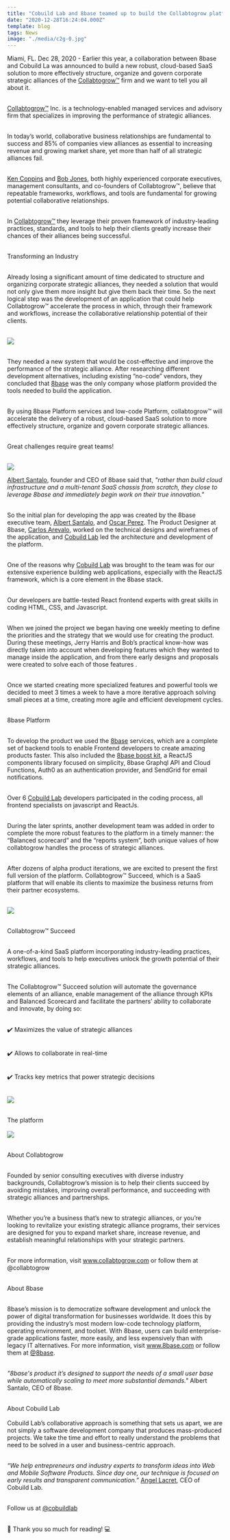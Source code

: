 ```yaml
---
title: "Cobuild Lab and 8base teamed up to build the Collabtogrow platform, a cloud-based SaaS solution to improve corporate strategic alliances"
date: "2020-12-28T16:24:04.000Z"
template: blog
tags: News
image: "./media/c2g-0.jpg"
---
```


Miami, FL. Dec 28, 2020 - Earlier this year, a collaboration between 8base and Cobuild La was announced to build a new robust, cloud-based SaaS solution to more effectively structure, organize and govern corporate strategic alliances of the <a target="_blank" href="https://collabtogrow.com/"> Collabtogrow™</a>  firm and we want to tell you all about it. <br> </br>

<a target="_blank" href="https://collabtogrow.com/"> Collabtogrow™</a> Inc. is a technology-enabled managed services and advisory firm that specializes in improving the performance of strategic alliances. <br> </br>

In today’s world, collaborative business relationships are fundamental to success and 85% of companies view alliances as essential to increasing revenue and growing market share, yet more than half of all strategic alliances fail. <br> </br>

<a target="_blank" href="https://www.linkedin.com/in/ken-coppins-432b70183"> Ken Coppins</a> and <a target="_blank" href="https://www.linkedin.com/in/bob-jones-1147834/"> Bob Jones</a>, both highly experienced corporate executives, management consultants, and co-founders of Collabtogrow™, believe that repeatable frameworks, workflows, and tools are fundamental for growing potential collaborative relationships. <br> </br>

In <a target="_blank" href="https://collabtogrow.com/"> Collabtogrow™</a> they leverage their proven framework of industry-leading practices, standards, and tools to help their clients greatly increase their chances of their alliances being successful. <br> </br>



<title-4 align="centered"> Transforming an Industry </title-4> <br> </br>

Already losing a significant amount of time dedicated to structure and organizing corporate strategic alliances, they needed a solution that would not only give them more insight but give them back their time. So the next logical step was the development of an application that could help Collabtogrow™  accelerate the process in which, through their framework and workflows, increase the collaborative relationship potential of their clients. <br> </br>

<img src="./media/c2g-1.jpg"> <br> </br>

They needed a new system that would be cost-effective and improve the performance of the strategic alliance.  After researching different development alternatives,  including existing “no-code” vendors, they concluded that <a target="_blank" href="https://www.8base.com/"> 8base</a> was the only company whose platform provided the tools needed to build the application. <br> </br>

By using 8base Platform services and low-code Platform, collabtogrow™ will accelerate the delivery of a robust, cloud-based SaaS solution to more effectively structure, organize and govern corporate strategic alliances. <br> </br>


<title-4 align="centered"> Great challenges require great teams! </title-4> <br> </br>

<img src="./media/c2g-2.jpg">

<a target="_blank" href="https://www.linkedin.com/in/albertsantalo/"> Albert Santalo</a>, founder and CEO of 8base said that, *"rather than build cloud infrastructure and a multi-tenant SaaS chassis from scratch, they close to leverage 8base and immediately begin work on their true innovation."* <br> </br>

So the initial plan for developing the app was created by the 8base executive team, <a target="_blank" href="https://www.linkedin.com/in/albertsantalo/"> Albert Santalo</a>, and <a target="_blank" href="https://www.linkedin.com/in/opurl/"> Oscar Perez</a>.  The Product Designer at 8base, <a target="_blank" href="https://www.linkedin.com/in/candresarev/"> Carlos Arevalo</a>, worked on the technical designs and wireframes of the application, and <a target="_blank" href="https://cobuildlab.com/"> Cobuild Lab</a> led the architecture and development of the platform. <br> </br>

One of the reasons why <a target="_blank" href="https://cobuildlab.com/"> Cobuild Lab</a> was brought to the team was for our extensive experience building web applications, especially with the ReactJS framework, which is a core element in the 8base stack. <br> </br>

Our developers are battle-tested React frontend experts with great skills in coding HTML, CSS, and Javascript. <br> </br>

When we joined the project we began having one weekly meeting to define the priorities and the strategy that we would use for creating the product. During these meetings, Jerry Harris and Bob’s practical know-how was directly taken into account when developing features which they wanted to manage inside the application, and from there early designs and proposals were created to solve each of those features .<br> </br>

Once we started creating more specialized features and powerful tools we decided to meet 3 times a week to have a more iterative approach solving small pieces at a time, creating more agile and efficient development cycles. <br> </br>


<title-4 align="centered"> 8base Platform </title-4> <br> </br>

To develop the product we used the <a target="_blank" href="https://www.8base.com/"> 8base</a> services, which are a complete set of backend tools to enable Frontend developers to create amazing products faster. This also included the <a target="_blank" href="https://www.8base.com/products/boost"> 8base boost kit</a>, a ReactJS components library focused on simplicity, 8base Graphql API and Cloud Functions, Auth0 as an authentication provider, and SendGrid for email notifications. <br> </br>

Over 6 <a target="_blank" href="https://cobuildlab.com/"> Cobuild Lab</a> developers participated in the coding process, all frontend specialists on javascript and ReactJs. <br> </br>

During the later sprints, another development team was added in order to complete the more robust features to the platform in a timely manner: the “Balanced scorecard” and the “reports system”, both unique values of how collabtogrow handles the process of strategic alliances. <br> </br>

After dozens of alpha product iterations, we are excited to present the first full version of the platform. Collabtogrow™ Succeed, which is a SaaS platform that will enable its clients to maximize the business returns from their partner ecosystems. <br> </br>


<img src="./media/c2g-3.jpg"> <br> </br>


<title-4 align="centered"> Collabtogrow™ Succeed</title-4> <br> </br>

A  one-of-a-kind SaaS platform incorporating industry-leading practices, workflows, and tools to help executives unlock the growth potential of their strategic alliances.  <br> </br>

The Collabtogrow™ Succeed solution will automate the governance elements of an alliance, enable management of the alliance through KPIs and Balanced Scorecard and facilitate the partners’ ability to collaborate and innovate, by doing so: <br> </br>

✔️ Maximizes the value of strategic alliances <br> </br>

✔️ Allows to collaborate in real-time <br> </br>

✔️ Tracks key metrics that power strategic decisions <br> </br>


<img src="./media/g2g-4.jpg"> <br> </br>


<title-3 align="centered"> The platform </title-3> <br> </br>
<img src="./media/ctg-showcase.png"> <br> </br>




<title-5 align="left"> About Collabtogrow </title-5> <br> </br>

Founded by senior consulting executives with diverse industry backgrounds, Collabtogrow’s mission is to help their clients succeed by avoiding mistakes, improving overall performance, and succeeding with strategic alliances and partnerships. <br> </br>

Whether you’re a business that’s new to strategic alliances, or you’re looking to revitalize your existing strategic alliance programs, their services are designed for you to expand market share, increase revenue, and establish meaningful relationships with your strategic partners.  <br> </br>

For more information, visit www.collabtogrow.com or follow them at @collabtogrow <br> </br>



<title-5 align="left"> About 8base </title-5> <br> </br>

8base’s mission is to democratize software development and unlock the power of digital transformation for businesses worldwide. It does this by providing the industry’s most modern low-code technology platform, operating environment, and toolset. With 8base, users can build enterprise-grade applications faster, more easily, and less expensively than with legacy IT alternatives. For more information, visit www.8base.com or follow them at <a target="_blank" href="https://twitter.com/8base/"> @8base</a>. <br> </br>

<title-6 align="centered"> *"8base's product it’s designed to support the needs of a small user base while automatically scaling to meet more substantial demands."* Albert Santalo, CEO of 8base. </title-6>   <br> </br>



<title-5 align="left"> About Cobuild Lab </title-5> <br> </br>
Cobuild Lab’s collaborative approach is something that sets us apart, we are not simply a software development company that produces mass-produced projects. We take the time and effort to really understand the problems that need to be solved in a user and business-centric approach. <br> </br>

<title-6 align="centered"> *“We help entrepreneurs and industry experts to transform ideas into Web and Mobile Software Products. Since day one, our technique is focused on early results and transparent communication.”* <a target="_blank" href="https://www.linkedin.com/in/alacret/"> Angel Lacret</a>, CEO of Cobuild Lab. </title-6>   <br> </br>

 Follow us at <a target="_blank" href="https://www.instagram.com/cobuildlab//"> @cobuildlab</a>  <br> </br>
 
📱 Thank you so much for reading! 💻


